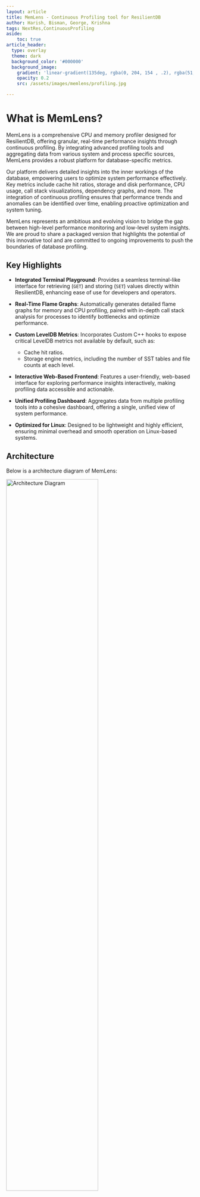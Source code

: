 ```yaml
---
layout: article
title: MemLens - Continuous Profiling tool for ResilientDB
author: Harish, Bisman, George, Krishna
tags: NextRes,ContinuousProfiling
aside:
    toc: true
article_header:
  type: overlay
  theme: dark
  background_color: '#000000'
  background_image:
    gradient: 'linear-gradient(135deg, rgba(0, 204, 154 , .2), rgba(51, 154, 154, .2))'
    opacity: 0.2
    src: /assets/images/memlens/profiling.jpg

---
```


# What is MemLens?

MemLens is a comprehensive CPU and memory profiler designed for ResilientDB, offering granular, real-time performance insights through continuous profiling. By integrating advanced profiling tools and aggregating data from various system and process specific sources, MemLens provides a robust platform for database-specific metrics.

Our platform delivers detailed insights into the inner workings of the database, empowering users to optimize system performance effectively. Key metrics include cache hit ratios, storage and disk performance, CPU usage, call stack visualizations, dependency graphs, and more. The integration of continuous profiling ensures that performance trends and anomalies can be identified over time, enabling proactive optimization and system tuning.

MemLens represents an ambitious and evolving vision to bridge the gap between high-level performance monitoring and low-level system insights. We are proud to share a packaged version that highlights the potential of this innovative tool and are committed to ongoing improvements to push the boundaries of database profiling.

## Key Highlights

- **Integrated Terminal Playground**:
  Provides a seamless terminal-like interface for retrieving (`GET`) and storing (`SET`) values directly within ResilientDB, enhancing ease of use for developers and operators.

- **Real-Time Flame Graphs**:
  Automatically generates detailed flame graphs for memory and CPU profiling, paired with in-depth call stack analysis for processes to identify bottlenecks and optimize performance.

- **Custom LevelDB Metrics**:
  Incorporates Custom C++ hooks to expose critical LevelDB metrics not available by default, such as:
  - Cache hit ratios.
  - Storage engine metrics, including the number of SST tables and file counts at each level.

- **Interactive Web-Based Frontend**:
  Features a user-friendly, web-based interface for exploring performance insights interactively, making profiling data accessible and actionable.

- **Unified Profiling Dashboard**:
  Aggregates data from multiple profiling tools into a cohesive dashboard, offering a single, unified view of system performance.

- **Optimized for Linux**:
  Designed to be lightweight and highly efficient, ensuring minimal overhead and smooth operation on Linux-based systems.


## Architecture

Below is a architecture diagram of MemLens:

<p>
    <img src="/assets/images/memlens/architecture.jpeg" alt="Architecture Diagram" style="width: 70%"/>
    <br>
    <em>Figure 1. Diagram displaying the architecture of MemLens and how profiling metrics are collected.
    </em>
</p>

The diagram can be broken down as follows. A client request for a particular metric is made by the client to the middleware. This layer acts as a data aggregation platform which collects metrics from the ResDB environment. The various data sources include time series data from `node_exporter`, call stack data from [pyroscope](https://pyroscope.io/), storage engine metrics from hooks integrated into ResDB's CPP source code. ResDB Graphql service is also running to interface GET and SET API calls via HTTP requests.

---
## Metrics

### Call Stack Visualization
<p>
    <img src="/assets/images/memlens/flamegraph_get_method.png" alt="Flamegraph Get Method" style="width: 100%"/>
    <br>
    <em>Figure 2. Flamegraph showing Call Stack when a transaction is retrieved
    </em>
</p>
Flamegraph showing the call stack when a Get method is called on ResilientDB's key value store. This graph shows the function caller which is invoked by the ResilientDB-GraphQL service and is serviced at the end by the storage engine which is LevelDB. The storage engine calls the in-memory LRU cache to check for cache hits and when not found calls its internal functions to retrieve the key value pair.

### CPU Usage
<p>
    <img src="/assets/images/memlens/cpu_usage.png" alt="CPU Usage Graph" style="width: 100%"/>
    <br>
    <em>Figure 3. Line Graph showing showing CPU usage of ResDB KV Service over a period of 6 hours
    </em>
</p>
Linegraph showing the CPU usage of ResDB's KV Service over a period of 6 hours. This data is collected from [process-exporter](https://github.com/ncabatoff/process-exporter) which is used to profile individual processes and export metrics through prometheus. We run `process-exporter` as `systemd` process to ensure persistent monitoring.

### Storage Engine Metrics
<p>
    <img src="/assets/images/memlens/storage_engine_metrics.png" alt="Storage Engine Metrics" style="width: 100%"/>
    <br>
    <em>Figure 4. Dashboard showing storage engine metrics.
    </em>
</p>
Dashboard showing storage engine metrics, like cache hit ratio, approximate database size of leveldb, snapshot of process metrics like RSS, number of block reads and number of block writes. Each metric has a information tooltip which can be used to display more information about the metrics.

### Disk Metrics
<p>
    <img src="/assets/images/memlens/disk_metrics.png" alt="Disk Metrics" style="width: 100%"/>
    <br>
    <em>Figure 4. Dashboard showing Disk metrics.
    </em>
</p>
Dashboard showing disk metrics like time spent during IO, disk read and write data, disk IOPS (Input and Output operations per second) and disk average wait time. These metrics are exposed by `node_exporter` and are exporter through prometheus. We run `node_exporter` as `systemd` process to ensure persistent monitoring.

### Dependency Analyzer
<p>
    <img src="/assets/images/memlens/dependency_graph.png" alt="Dependency Graph" style="width: 100%"/>
    <br>
    <em>Figure 5. Dependency Graph for ResDB's KV Service.
    </em>
</p>
Dependency Graph for ResDB's KV Service obtained by running the command `bazel query --notool_deps --noimplicit_deps "deps(//service/kv:kv_service, $(depth))"`. The value of depth can be selected among 2,3 and 4. This generated a deeper dependency graph with links to libraries and other dependent services.


## Data Collection

MemLens uses a data aggregation layer, a thin HTTP service which sits between the Visualizer and the ResDB environment. As the name suggests this aggregation layer collects data from various profiling tools and exposes a single platform for the frontend to request data. We chose this architecture as it would allows us to scale this system by introducing a time series databases in the future and collect data over a period of time and analyze trends and gauge behaviour.

## Data Sources

MemLens leverages a wide range of tools and integrations to provide detailed, real-time performance insights for ResilientDB. By utilizing data from various industry-standard sources, MemLens offers a holistic view of system performance. Below is an overview of the key data sources:

### 1. **LevelDB CPP Hooks**
   - **Purpose**: Provides access to internal statistics and performance metrics of LevelDB.
   - **Integration**: Custom hooks enable MemLens to monitor and profile critical metrics such as:
     - Cache hit/miss ratios.
     - Read/write latencies.
     - Compaction stats and storage utilization.
   - **Benefits**: Delivers database-specific insights that help optimize LevelDB’s storage layer performance.

### 2. **Node Exporter**
   - **Purpose**: Collects hardware and operating system metrics.
   - **Integration**: Node Exporter gathers low-level system data such as:
     - CPU utilization and system load.
     - Memory usage (heap, stack, swap).
     - Disk I/O and network throughput.
   - **Benefits**: Provides a baseline for understanding system resource utilization alongside database performance.

### 3. **Process Exporter**
   - **Purpose**: Monitors resource usage at the process level.
   - **Integration**: Tracks resource usage specific to ResilientDB processes, including:
     - Per-process CPU and memory consumption.
     - Process life cycles and thread usage.
   - **Benefits**: Enables granular profiling of ResilientDB, isolating bottlenecks at the process level.

### 4. **Pyroscope**
   - **Purpose**: Enables continuous profiling for CPU and memory usage.
   - **Integration**: Captures detailed call stacks and resource usage trends over time, including:
     - Hot path identification for CPU-intensive operations.
     - Memory allocation and garbage collection patterns.
   - **Benefits**: Provides a time-series view of performance, enabling developers to pinpoint and resolve inefficiencies effectively.

### 5. **Prometheus**
   - **Purpose**: Collects and queries time-series data.
   - **Integration**: Custom Prometheus hooks gather both standard and database-specific metrics such as:
     - Query execution latencies.
     - Disk write/read performance.
     - Custom database events for fine-grained profiling.
   - **Benefits**: Delivers a unified and extensible monitoring solution, enabling seamless visualization through dashboards like Grafana.

## Demo Video

<!-- <iframe width="100%" height="500px" src="https://youtu.be/LJbUECTEd6k" frameborder="0" allowfullscreen></iframe> -->
{%- include extensions/youtube.html id='LJbUECTEd6k' -%}

# Usage

## Prerequisites

Before running the MemLens application, you need to start kv service on the ResDB backend and the sdk.

### ResilientDB
Git clone the MemLens backend repository, a fork of ResilientDB and follow the instructions to set it up:
```bash
git clone https://github.com/harish876/incubator-resilientdb
```
Setup KV Service:
```bash
./service/tools/kv/server_tools/start_kv_service_monitoring.sh
```

### SDK
Git clone the GraphQL Repository and follow the instructions on the README to set it up:

Install GraphQL:
```bash
git clone https://github.com/ResilientApp/ResilientDB-GraphQL
```
Setup SDK:
```bash
bazel build service/http_server:crow_service_main

bazel-bin/service/http_server/crow_service_main service/tools/config/interface/client.config service/http_server/server_config.config
```

### Middleware
Git clone the MemLens Middleware Repository:

Install MemLens Middleware:
```bash
git clone https://github.com/harish876/MemLens-middleware
```

Setup MemLens Middleware:
```bash
npm install
npm run start
```

###  Monitoring tools
Follow this [link](https://github.com/Bismanpal-Singh/MemLens/blob/main/INSTALLATION.md) to setup prometheus, grafana and a few other monitoring tools used in this application.

With these 3 services running, the MemLens front end can now send aggregate metrics from the middleware.


## Running the MemLens Application

Clone the repo and open in a new folder.

```bash
git clone https://github.com/Bismanpal-Singh/MemLens
npm install
```

Run the below code to start the app and load the script.

```bash
npm run dev
```
## Using the MemLens Application

Once MemLens has been started, go to http://localhost:5173

You will see a landing page with a brief description of the project and on scrolling down will see a brief of the PBFT protocol, and a explorer card to access the dashboard.

Once the dashboard page has loaded, it will make an API call to the middleware running on http://localhost:3002 to check if the middleware is active and running. If the middleware is running and all profiling tools are installed then , the dashboard switches to a `Live` mode which fetches live data from the middleare. If no accompanying backend services are running, then the app switches to a `Offline` mode which loads snapshots of data collected by the team. This mode could be used for exploration and familiarising with the interface.

The dashboard has 3 tabs, Memory Tracker, CPU and Bazel Build. The memory tracker loads a playground which is a terminal emulator to `GET` and `SET` values into the KV store. A dashboard card dedicated to storage engine metrics and disk metrics. Each graphical card can be be refreshed which will refresh the data. The CPU tab displays a CPU Line graph which displays a graphical view of CPU usage over a period of time, and a accompanying flamegraph to display the call stack. The line graph can be highlighted into in order to magnify the CPU usage over that specific time window and the flamegraph automatically updates according to the time frame chosen.  The bazel build tab displays a dependency graph showcasing the dependencies for the KV service and a select menu to dynamically change the depth of the graph output and the command run to generate the visualized build data.

# Future Work

1. Package, installation and setup of monitoring tools into a bash script or ansible playbook.
2. Remote setup of MemLens middleware and migrating the current setup to an AWS EC2 instance or Linode.
3. Set up profiling tools on a Raspberry Pi and collect metrics.
4. Development of eBPF profiler from scratch and integrating it into code, instead of using a sandboxed profiling environment.
5. Stabilising metric collection and develop a `remote` mode to push data into InfluxDB or equivalent time series database to analyze trends.

### Source Code Repositories
[MemLens Frontend](https://github.com/Bismanpal-Singh/MemLens)
<br>
[MemLens Middleware](https://github.com/harish876/MemLens-middleware)
<br>
[MemLens Backend / ResDB Fork](https://github.com/apache/incubator-resilientdb)
<br>
[ResDB GraphQL](https://github.com/ResilientApp/ResilientDB-GraphQL)

### Slides
Link to - [Presentation Slides](https://docs.google.com/presentation/d/1dU_16nNGHC5o-ntX5aj_SWO-JTJ4MP1zW-lacOqLzhk/edit?usp=sharing)

### Contributions
[Harish](https://www.linkedin.com/in/harish-gokul01/):
- Designed the project architecture and proposed innovative feature ideas.
- Integrated profiling tools and developed C++ hooks to export LevelDB statistics, memory metrics, and explored alternatives like integrating an LMDB storage layer.
- Developed a middleware layer to ensure seamless end-to-end connectivity between the monitoring environment and the frontend.
- Implemented frontend features including Flamegraph visualization, the ability to toggle between `Live` and `Offline` modes, and a terminal emulator.
- Created scripts to bootstrap monitoring tools and set up the profiling environment efficiently.
- Authored comprehensive project documentation, estimated timelines, conducted research on existing tools, tested feasibility, and explored ideas that were ultimately not included in the final implementation.
<br>

[Bisman](https://www.linkedin.com/in/bismanpal-singh/):
- Collaborated on designing and conceptualizing the frontend's look and feel, exploring component libraries and frameworks, and testing feature feasibility.
- Designed the UI/UX architecture, including the skeleton, contexts, and pages. Developed the primary PBFT diagram, set up graph component skeletons, and styled the application for cohesive functionality and aesthetics.
- Created and integrated key frontend components such as the Navbar, links, `INFO` tags on graphs, and refresh button functionality. Incorporated `Live` and `Offline` modes seamlessly into the frontend.
- Led the full-stack integration of `Disk Metric` cards, including middleware API development and frontend implementation. Developed reusable components for graph display and utilities for efficient data fetching.
- Architected and managed frontend features, ensuring project milestones were met consistently while maintaining high standards of quality and usability.

[George](https://www.linkedin.com/in/georgy-zaets/):
- Contributed to project ideation, exploring profiling tools and assessing the feasibility of various features.
- Led efforts to expand the project scope, introducing support for additional facets such as running `ResilientDB` on Raspberry Pi.
- Addressed and resolved challenges in setting up `ResilientDB` on Raspberry Pi, including testing multiple Pi versions and stabilizing overheating issues.
- Maintained a project tracker to monitor progress, manage tasks, and ensure timely delivery of milestones.
- Set up comprehensive documentation for GitHub repositories, enabling clear guidance for contributors and maintaining project standards.

[Krishna](https://www.linkedin.com/in/krishna-karthik-97b74b222/):
- Polished the visual design and functionality of the application, including creating a sliding button link for a smoother user experience. Assisted team during the presentation by ensuring the frontend was presentation-ready.
- Supported the development of frontend components, enhancing usability and visual appeal while ensuring seamless integration with the backend.
- Played a key role in developing features like Bazel build visualization to enhance project debugging and performance monitoring capabilities.
<br>

### Notable Contributions
[Shreya](https://www.linkedin.com/in/shreya-chadha-37249423a/) - For designing the MemLens logo, bringing creativity and a design to the project.
